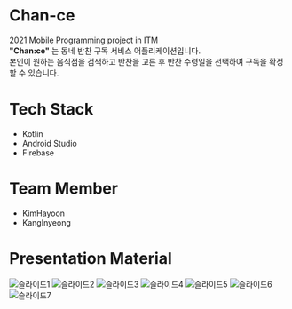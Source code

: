 # Chan-ce
2021 Mobile Programming project in ITM  
**"Chan:ce"** 는 동네 반찬 구독 서비스 어플리케이션입니다.  
본인이 원하는 음식점을 검색하고 반찬을 고른 후 반찬 수령일을 선택하여 구독을 확정할 수 있습니다.
   
# Tech Stack
- Kotlin
- Android Studio
- Firebase

# Team Member
- KimHayoon
- KangInyeong

# Presentation Material

![슬라이드1](https://user-images.githubusercontent.com/52899340/146730442-291f9c89-56b2-4495-b7e9-27ff66734831.PNG)
![슬라이드2](https://user-images.githubusercontent.com/52899340/146730447-7b33abe0-912c-4d8e-b79d-0a2f64896264.PNG)
![슬라이드3](https://user-images.githubusercontent.com/52899340/146730454-fd7dcdef-b133-48cf-892e-a7fbef3ab608.PNG)
![슬라이드4](https://user-images.githubusercontent.com/52899340/146730456-600ab6f7-b9fc-4ddb-8e98-8a2a13d5664a.PNG)
![슬라이드5](https://user-images.githubusercontent.com/52899340/146730461-07cd4d28-fb5f-47eb-8fae-e77d1958fb7c.PNG)
![슬라이드6](https://user-images.githubusercontent.com/52899340/146730467-12c9e6c6-2f99-4406-a6a0-cf95272ab611.PNG)
![슬라이드7](https://user-images.githubusercontent.com/52899340/146730475-85d94511-0189-45cf-bc39-1c7906a6a18f.PNG)
